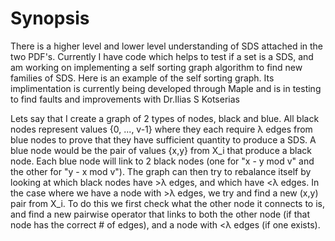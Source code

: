 # Synopsis

There is a higher level and lower level understanding of SDS attached in the two PDF's. Currently I have code which helps to test if a set is a SDS, and am working on implementing a self sorting graph algorithm to find new families of SDS. Here is an example of the self sorting graph. Its implimentation is currently being developed through Maple and is in testing to find faults and improvements with Dr.Ilias S Kotserias

 Lets say that I create a graph of 2 types of nodes, black and blue. All black nodes
 represent values {0, ..., v-1} where they each require λ edges from blue nodes to prove
 that they have sufficient quantity to produce a SDS. A blue node would be the pair of
 values {x,y} from X_i that produce a black node. Each blue node will link to 2 black nodes
 (one for "x - y mod v" and the other for "y - x mod v"). The graph can then try to
 rebalance itself by looking at which black nodes have >λ edges, and which have <λ edges.
 In the case where we have a node with >λ edges, we try and find a new (x,y) pair from X_i.
 To do this we first check what the other node it connects to is, and find a new pairwise
 operator that links to both the other node (if that node has the correct # of edges), and
 a node with <λ edges (if one exists).

